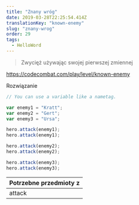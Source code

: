 ```yaml
---
title: "Znany wróg"
date: 2019-03-28T22:25:54.414Z
translationKey: "known-enemy"
slug: "znany-wrog"
order: 29
tags:
  - HelloWord
---
```


> Zwycięż używając swojej pierwszej zmiennej 

https://codecombat.com/play/level/known-enemy

Rozwiązanie

```javascript
// You can use a variable like a nametag.

var enemy1 = "Kratt";
var enemy2 = "Gert";
var enemy3 = "Ursa";

hero.attack(enemy1);
hero.attack(enemy1);

hero.attack(enemy2);
hero.attack(enemy2);

hero.attack(enemy3);
hero.attack(enemy3);

```

Potrzebne przedmioty z |
--- |
attack |



